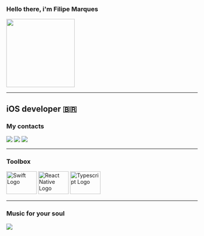 ### Hello there, i'm Filipe Marques

 <div>
  <a href="https://github.com/FilipeNMarques">
  <img height="180em" src="https://github-readme-stats.vercel.app/api/top-langs/?username=filipenmarques&layout=compact&langs_count=7&theme=dracula"/>
</div>
 </a>

---

<h2>iOS developer 🇧🇷 </h2>

<h3>My contacts</h3>

<div> 
  <a href = "mailto:hello@filipemarques.dev"><img src="https://img.shields.io/badge/-Gmail-%23333?style=for-the-badge&logo=gmail&logoColor=white" target="_blank"></a>
  <a href="https://www.linkedin.com/in/filipenmarques1" target="_blank"><img src="https://img.shields.io/badge/-LinkedIn-%230077B5?style=for-the-badge&logo=linkedin&logoColor=white" target="_blank"></a>
    <a href="https://t.me/FilipeNMarques" target="_blank"><img src="https://img.shields.io/badge/Telegram-2CA5E0?style=for-the-badge&logo=telegram&logoColor=white" target="_blank"></a> 
 
 
</div>

---
<h3>Toolbox</h3>

<div>
  <img 
     src="https://cdn.worldvectorlogo.com/logos/swift-15.svg"
     alt="Swift Logo" 
     width="80" 
     height="60"
 /> 
 <img 
      src="https://cdn.worldvectorlogo.com/logos/react-native-1.svg" 
      alt="React Native Logo" 
      width="80" 
      height="60"
  />
   <img 
      src="https://cdn.worldvectorlogo.com/logos/typescript.svg" 
      alt="Typescript Logo" 
      width="80" 
      height="60"
  />
</div>

---

<h3>Music for your soul</h3>
    <a href="https://open.spotify.com/playlist/3Uvue1W7icOAVxdi7WFkF4?si=b4584b37c89f49bf" target="_blank"><img src="https://img.shields.io/badge/Spotify-1ED760?&style=for-the-badge&logo=spotify&logoColor=white" target="_blank"></a>



